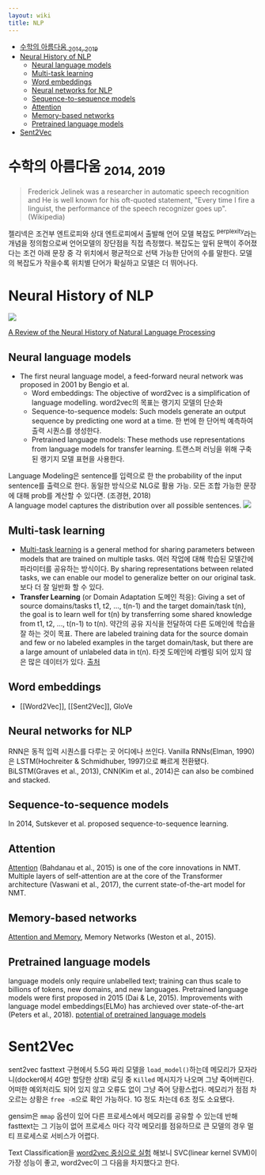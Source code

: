 ```yaml
---
layout: wiki 
title: NLP
---
```


<!-- TOC -->

- [수학의 아름다움 <sub>2014, 2019</sub>](#수학의-아름다움-2014-2019)
- [Neural History of NLP](#neural-history-of-nlp)
    - [Neural language models](#neural-language-models)
    - [Multi-task learning](#multi-task-learning)
    - [Word embeddings](#word-embeddings)
    - [Neural networks for NLP](#neural-networks-for-nlp)
    - [Sequence-to-sequence models](#sequence-to-sequence-models)
    - [Attention](#attention)
    - [Memory-based networks](#memory-based-networks)
    - [Pretrained language models](#pretrained-language-models)
- [Sent2Vec](#sent2vec)

<!-- /TOC -->

# 수학의 아름다움 <sub>2014, 2019</sub>
> Frederick Jelinek was a researcher in automatic speech recognition and He is well known for his oft-quoted statement, "Every time I fire a linguist, the performance of the speech recognizer goes up". (Wikipedia)

젤리넥은 조건부 엔트로피와 상대 엔트로피에서 출발해 언어 모델 복잡도 <sup>perplexity</sup>라는 개념을 정의함으로써 언어모델의 장단점을 직접 측정했다. 복잡도는 앞뒤 문맥이 주어졌다는 조건 아래 문장 중 각 위치에서 평균적으로 선택 가능한 단어의 수를 말한다. 모델의 복잡도가 작을수록 위치별 단어가 확실하고 모델은 더 뛰어나다.

# Neural History of NLP
<img src="https://pbs.twimg.com/media/DobzavEXsAEkBVc?format=jpg" />

[A Review of the Neural History of Natural Language Processing](http://blog.aylien.com/a-review-of-the-recent-history-of-natural-language-processing/#2001neurallanguagemodels)

## Neural language models
- The first neural language model, a feed-forward neural network was proposed in 2001 by Bengio et al. 
    - Word embeddings: The objective of word2vec is a simplification of language modelling. word2vec의 목표는 랭기지 모델의 단순화
    - Sequence-to-sequence models: Such models generate an output sequence by predicting one word at a time. 한 번에 한 단어씩 예측하여 출력 시퀀스를 생성한다.
    - Pretrained language models: These methods use representations from language models for transfer learning. 트랜스퍼 러닝을 위해 구축된 랭기지 모델 표현을 사용한다.

Language Modeling은 sentence를 입력으로 한 the probability of the input sentence를 출력으로 한다. 동일한 방식으로 NLG로 활용 가능. 모든 조합 가능한 문장에 대해 prob를 계산할 수 있다면. (조경현, 2018)  
A language model captures the distribution over all possible sentences. <img src="http://chart.apis.google.com/chart?cht=tx&chl=p(X)=p((x_1,x_2,...,x_T))" /> 

## Multi-task learning
- [Multi-task learning](http://ruder.io/multi-task/) is a general method for sharing parameters between models that are trained on multiple tasks. 여러 작업에 대해 학습된 모델간에 파라미터를 공유하는 방식이다. By sharing representations between related tasks, we can enable our model to generalize better on our original task. 보다 더 잘 일반화 할 수 있다. 
- **Transfer Learning** (or Domain Adaptation 도메인 적응): Giving a set of source domains/tasks t1, t2, …, t(n-1) and the target domain/task t(n), the goal is to learn well for t(n) by transferring some shared knowledge from t1, t2, …, t(n-1) to t(n). 약간의 공유 지식을 전달하여 다른 도메인에 학습을 잘 하는 것이 목표. There are labeled training data for the source domain and few or no labeled examples in the target domain/task, but there are a large amount of unlabeled data in t(n). 타겟 도메인에 라벨링 되어 있지 않은 많은 데이터가 있다. [출처](https://stats.stackexchange.com/a/255066/139406)

## Word embeddings
- [[Word2Vec]], [[Sent2Vec]], GloVe

## Neural networks for NLP
RNN은 동적 입력 시퀀스를 다루는 곳 어디에나 쓰인다. Vanilla RNNs(Elman, 1990)은 LSTM(Hochreiter & Schmidhuber, 1997)으로 빠르게 전환됐다. BiLSTM(Graves et al., 2013), CNN(Kim et al., 2014)은 can also be combined and stacked.

## Sequence-to-sequence models
In 2014, Sutskever et al. proposed sequence-to-sequence learning.

## Attention
[Attention](http://ruder.io/deep-learning-nlp-best-practices/index.html#attention) (Bahdanau et al., 2015) is one of the core innovations in NMT. Multiple layers of self-attention are at the core of the Transformer architecture (Vaswani et al., 2017), the current state-of-the-art model for NMT.

## Memory-based networks
[Attention and Memory](http://www.wildml.com/2016/01/attention-and-memory-in-deep-learning-and-nlp/), Memory Networks (Weston et al., 2015).

## Pretrained language models
language models only require unlabelled text; training can thus scale to billions of tokens, new domains, and new languages. Pretrained language models were first proposed in 2015 (Dai & Le, 2015). Improvements with language model embeddings(ELMo) has archieved over state-of-the-art (Peters et al., 2018). [potential of pretrained language models](https://thegradient.pub/nlp-imagenet/)

# Sent2Vec
sent2vec fasttext 구현에서 5.5G 짜리 모델을 `load_model()`하는데 메모리가 모자라니(docker에서 4G만 할당한 상태) 로딩 중 `Killed` 메시지가 나오며 그냥 죽어버린다. 어떠한 예외처리도 되어 있지 않고 오류도 없이 그냥 죽어 당황스럽다. 메모리가 점점 차오르는 상황은 `free -m`으로 확인 가능하다. 1G 정도 차는데 6초 정도 소요됐다.

gensim은 `mmap` 옵션이 있어 다른 프로세스에서 메모리를 공유할 수 있는데 반해 fasttext는 그 기능이 없어 프로세스 마다 각각 메모리를 점유하므로 큰 모델의 경우 멀티 프로세스로 서비스가 어렵다.

Text Classification을 [word2vec 중심으로 실험](http://nadbordrozd.github.io/blog/2016/05/20/text-classification-with-word2vec/) 해보니 SVC(linear kernel SVM)이 가장 성능이 좋고, word2vec이 그 다음을 차지했다고 한다.
